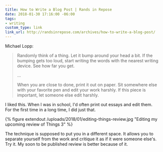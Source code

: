 ```yaml
---
title: How to Write a Blog Post | Rands in Repose
date: 2018-01-30 17:16:00 -06:00
tags:
- writing
custom_type: link
link_url: http://randsinrepose.com/archives/how-to-write-a-blog-post/
---
```


Michael Lopp:

> Randomly think of a thing. Let it bump around your head a bit. If the bumping gets too loud, start writing the words with the nearest writing device. See how far you get.
>
> …
>
> When you are close to done, print it out on paper. Sit somewhere else with your favorite pen and edit your work harshly. If this piece is important, let someone else edit harshly.

I liked this. When I was in school, I'd often print out essays and edit them. For the first time in a long time, I did just that.

{% figure extendout /uploads/2018/01/editing-things-review.jpg "Editing my upcoming review of Things 3" %}

The technique is supposed to put you in a different space. It allows you to separate yourself from the work and critique it as if it were someone else's. Try it. My soon to be published review is better because of it.
